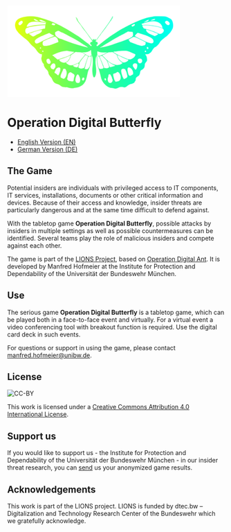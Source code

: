 ![BUTTERFLY LOGO](butterfly_yellowgreen_400px.png)
# Operation Digital Butterfly

* [English Version (EN)](EN)
* [German Version (DE)](DE)


## The Game
Potential insiders are individuals with privileged access to IT components, IT services, installations, documents or other critical information and devices. Because of their access and knowledge, insider threats are particularly dangerous and at the same time difficult to defend against.


With the tabletop game __Operation Digital Butterfly__, possible attacks by insiders in multiple settings as well as possible countermeasures can be identified. Several teams play the role of malicious insiders and compete against each other.


The game is part of the [LIONS Project](https://www.unibw.de/lions), based on [Operation Digital Ant](https://github.com/NutriSafe-DLT/operation-digital-ant). It is developed by Manfred Hofmeier at the Institute for Protection and Dependability of the Universität der Bundeswehr München.

## Use
The serious game __Operation Digital Butterfly__ is a tabletop game, which can be played both in a face-to-face event and virtually. For a virtual event a video conferencing tool with breakout function is required. Use the digital card deck in such events.


For questions or support in using the game, please contact [manfred.hofmeier@unibw.de](mailto:manfred.hofmeier@unibw.de).

## License
![CC-BY](https://i.creativecommons.org/l/by/4.0/88x31.png)

This work is licensed under a [Creative Commons Attribution 4.0 International License](http://creativecommons.org/licenses/by/4.0/).

## Support us
If you would like to support us - the Institute for Protection and Dependability of the Universität der Bundeswehr München - in our insider threat research, you can [send](mailto:manfred.hofmeier@unibw.de) us your anonymized game results.

## Acknowledgements
This work is part of the LIONS project. LIONS is funded by dtec.bw – Digitalization and Technology Research Center of the Bundeswehr which we gratefully acknowledge.
